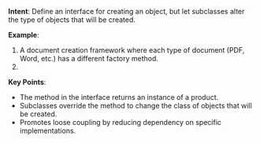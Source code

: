 **Intent**: Define an interface for creating an object, but let subclasses alter the type of objects that will be created.

**Example**: 
1. A document creation framework where each type of document (PDF, Word, etc.) has a different factory method.
2. 

**Key Points**:
- The method in the interface returns an instance of a product.
- Subclasses override the method to change the class of objects that will be created.
- Promotes loose coupling by reducing dependency on specific implementations.